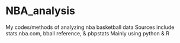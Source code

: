 # NBA_analysis

My codes/methods of analyzing nba basketball data Sources include stats.nba.com, bball reference, & pbpstats Mainly using python & R
